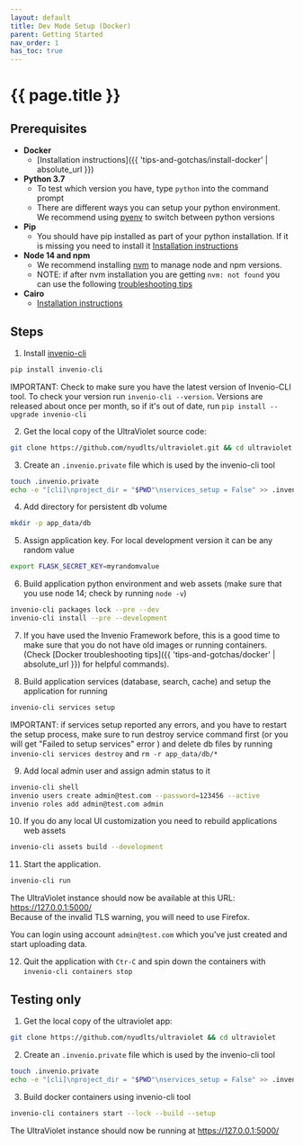 ```yaml
---
layout: default
title: Dev Mode Setup (Docker)
parent: Getting Started
nav_order: 1
has_toc: true
---
```

# {{ page.title }}

## Prerequisites
- **Docker**
  + [Installation instructions]({{ 'tips-and-gotchas/install-docker' | absolute_url }})
- **Python 3.7**
  + To test which version you have, type `python` into the command prompt
  + There are different ways you can setup your python environment. We recommend using [pyenv](https://realpython.com/intro-to-pyenv/) to switch between python versions
- **Pip**
  + You should have pip installed as part of your python installation. If it is missing you need to install it [Installation instructions](https://pip.pypa.io/en/stable/installing/)
- **Node 14 and npm**
  + We recommend installing [nvm](https://github.com/nvm-sh/nvm#about) to manage node and npm versions.
  + NOTE: if after nvm installation you are getting `nvm: not found` you can use the following [troubleshooting tips](https://github.com/nvm-sh/nvm#troubleshooting-on-linux)
- **Cairo**
  + [Installation instructions](https://invenio-formatter.readthedocs.io/en/latest/installation.html)
## Steps
1. Install [invenio-cli](https://invenio-cli.readthedocs.io/en/latest/)
  ```sh
  pip install invenio-cli
  ```

  IMPORTANT: Check to make sure you have the latest version of Invenio-CLI tool. To check your version run `invenio-cli --version`. Versions are released about once per month, so if it's out of date, run `pip install --upgrade invenio-cli`

2. Get the local copy of the UltraViolet source code:
  ```sh
  git clone https://github.com/nyudlts/ultraviolet.git && cd ultraviolet
  ```

3. Create an `.invenio.private` file which is used by the invenio-cli tool
  ```sh
  touch .invenio.private
  echo -e "[cli]\nproject_dir = "$PWD"\nservices_setup = False" >> .invenio.private
  ```
4. Add directory for persistent db volume
  ```sh
  mkdir -p app_data/db
  ```
5. Assign application key. For local development version it can be any random value
  ```sh
  export FLASK_SECRET_KEY=myrandomvalue
  ```

6. Build application python environment and web assets (make sure that you use node 14; check by running `node -v`)
  ```sh
  invenio-cli packages lock --pre --dev
  invenio-cli install --pre --development
  ```
7. If you have used the Invenio Framework before, this is a good time to make sure that you do not have old images or running containers. (Check [Docker troubleshooting tips]({{ 'tips-and-gotchas/docker' | absolute_url }}) for helpful commands).

8. Build application services (database, search, cache) and setup the application for running
  ```sh
  invenio-cli services setup
  ```
  IMPORTANT: if services setup reported any errors, and you have to restart the setup process, make sure to run
  destroy service command first (or you will get "Failed to setup services" error ) and delete db files by running `invenio-cli services destroy` and `rm -r app_data/db/*`

9. Add local admin user and assign admin status to it
  ```sh
  invenio-cli shell
  invenio users create admin@test.com --password=123456 --active
  invenio roles add admin@test.com admin
  ```
10. If you do any local UI customization you need to rebuild applications web assets
  ```sh
  invenio-cli assets build --development
  ```

11. Start the application.
  ```sh
  invenio-cli run
  ```

  The UltraViolet instance should now be available at this URL: <https://127.0.0.1:5000/>  
  Because of the invalid TLS warning, you will need to use Firefox.

  You can login using account `admin@test.com` which you've just created and start uploading data.

12. Quit the application with `Ctr-C` and spin down the containers with `invenio-cli containers stop`

## Testing only

1. Get the local copy of the ultraviolet app:
  ```sh
  git clone https://github.com/nyudlts/ultraviolet && cd ultraviolet
  ```
2. Create an `.invenio.private` file which is used by the invenio-cli tool
  ```sh
  touch .invenio.private
  echo -e "[cli]\nproject_dir = "$PWD"\nservices_setup = False" >> .invenio.private
  ```

3. Build docker containers using invenio-cli tool
  ```sh
  invenio-cli containers start --lock --build --setup
  ```
  The UltraViolet instance should now be running at <https://127.0.0.1:5000/>
